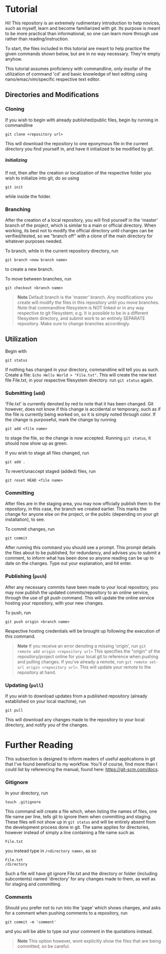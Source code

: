 # Tutorial
Hi! This repository is an extremely rudimentary introduction to help novices, such as myself, learn and become familiarized with git. 
Its purpose is meant to be more practical than informational, so one can learn more through use rather than reading/instruction.

To start, the files included in this tutorial are meant to help practice the given commands shown below, but are in no way necessary. They're empty anyhow.

This tutorial assumes proficiency with commandline, only insofar of the utilization of command 'cd' and basic knowledge of text editing using nano/emac/vim/specific respective text editor.


## Directories and Modifications
### **Cloning**
If you wish to begin with already published/public files, begin by running in commandline
```
git clone <repository url>
```
This will download the repository to one eponymous file in the current directory you find yourself in, and have 
it initialized to be modified by git.

##### Initializing
If not, then after the creation or localization of the respective folder you wish to initialize into git, do so using
```
git init
```
while inside the folder. 

### **Branching**
After the creation of a local repository, you will find yourself in the 'master' branch of the project, 
which is similar to a main or official directory. When working, its best not to modify the official directory 
until changes can be verified/tested, so we "branch off" with a clone of the main directory for whatever purposes 
needed.

To branch, while in the current repository directory, run
```
git branch <new branch name>
```
to create a new branch.

To move between branches, run
```
git checkout <branch name>
```

> **Note** Default branch is the 'master' branch. Any modifications you create will modify the files in this repository
until you move branches. Note that commandline filesystem is NOT linked or in any way respective to git filesystem; e.g.
It is possible to be in a different filesystem directory, and submit work to an entirely SEPARATE repository. Make sure to
change branches accordingly.


## Utilization
Begin with 
```
git status
```
If nothing has changed in your directory, commandline will tell you as such. Create a file: `Echo Hello World > "File.txt"`.
This will create the new text file File.txt, in your respective filesystem directory. run `git status` again.

### **Submitting (`add`)**
'File.txt' is currently denoted by red to note that it has been changed. Git however, does not know if this change
is accidental or temporary, such as if the file is currently being worked on, so it is simply noted through color. If the change
is purposeful, mark the change by running
```
git add <file name>
```
to stage the file, so the change is now accepted. Running `git status`, it should now show up as green.

If you wish to stage all files changed, run
```
git add .
```
To revert/unaccept staged (added) files, run 
```
git reset HEAD <file name>
```

### **Committing**
After files are in the staging area, you may now officially publish them to the repository, in this case, the branch we created earlier.
This marks the change for anyone else on the project, or the public (depending on your git installation), to see.

To commit changes, run
```
git commit
```
After running this command you should see a prompt. This prompt details the files about to be published, for
redundancy, and advises you to submit a comment, to inform what has been done so anyone reading can 
be up to date on the changes. Type out your explanation, and hit enter.

### Publishing (`push`)
After any necessary commits have been made to your local repository, you may now publish the updated commits/repository to an online 
service, through the use of git push command. This will update the online service hosting your repository, with your new changes.

To push, run
```
git push origin <branch name>
``` 
Respective hosting credentials will be brought up following the execution of this command.


> **Note** If you receive an error denoting a missing 'origin', run
`git remote add origin <repository url>`
This specifies the "origin" of the repository/project online for your 
local git to reference when pushing and pulling changes. If you've already a remote, run
`git remote set-url origin <repository url>`. This will update your remote to the repository
at hand.

### **Updating (`pull`)**
If you wish to download updates from a published repository (already established on your local machine), run
```
git pull
```
This will download any changes made to the repository to your local directory, and notify you of the changes.

# Further Reading
This subsection is designed to inform readers of useful applications in git that I've found beneficial to my workflow. You'll of course, find more than I could list by referencing the manual, found here: https://git-scm.com/docs.

### **Gitignore**
In your directory, run
```
touch .gitignore
```
This command will create a file which, when listing the names of files, one file name per line, tells git to ignore them when committing and staging. 
These files will not show up in `git status` and will be entirely absent from the development process done in git. 
The same applies for directories, however instead of simply a line containing a file name such as
```
File.txt
```
you instead type in `/<directory name>`, as so
```
File.txt
/directory
```
Such a file will have git ignore File.txt and the directory or folder (including subcontents) named 'directory' for any changes made to them, as well as for
staging and committing.

### **Comments**
Should you prefer not to run into the 'page' which shows changes, and asks for a comment when pushing comments to a repository, run
```
git commit -m 'comment'
```
and you will be able to type out your comment in the quotations instead.
> **Note** This option however, wont explicitly show the files that are being committed, so be careful.
